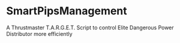# SmartPipsManagement
A Thrustmaster T.A.R.G.E.T. Script to control Elite Dangerous Power Distributor more efficiently
